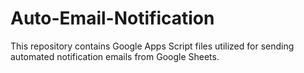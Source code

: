 # Auto-Email-Notification
This repository contains Google Apps Script files utilized for sending automated notification emails from Google Sheets.
